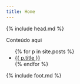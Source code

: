 ```yaml
---
title: Home
---
```

{% include head.md %}

Conteúdo aqui

<nav class="nav-primary" role="navigation" >
    <ul>
        {% for p in site.posts %}
        <li>
        	<a {% if p.url == page.url %}class="active"{% endif %} href="{{ site.baseurl }}{{ p.url }}">{{ p.title }}</a>
        </li>
        {% endfor %}
    </ul>
</nav>

{% include foot.md %}